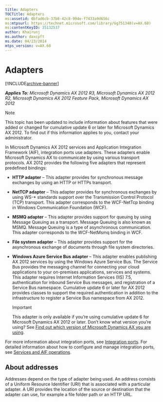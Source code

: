```yaml
---
title: Adapters
TOCTitle: Adapters
ms:assetid: 0bfad6cb-37b8-42c8-994e-f7433a9d656c
ms:mtpsurl: https://technet.microsoft.com/library/Gg751348(v=AX.60)
ms:contentKeyID: 35132537
author: Khairunj
ms.author: daxcpft
ms.date: 04/23/2014
mtps_version: v=AX.60
---
```


# Adapters 


[!INCLUDE[archive-banner](includes/archive-banner.md)]


_**Applies To:** Microsoft Dynamics AX 2012 R3, Microsoft Dynamics AX 2012 R2, Microsoft Dynamics AX 2012 Feature Pack, Microsoft Dynamics AX 2012_


> [!NOTE]
> <P>This topic has been updated to include information about features that were added or changed for cumulative update 6 or later for Microsoft Dynamics AX 2012. To find out if this information applies to you, contact your administrator.</P>



In Microsoft Dynamics AX 2012 services and Application Integration Framework (AIF), integration ports use adapters. These adapters enable Microsoft Dynamics AX to communicate by using various transport protocols. AX 2012 provides the following five adapters that represent predefined bindings:

  - **HTTP adapter** – This adapter provides for synchronous message exchanges by using an HTTP or HTTPs transport.

  - **NetTCP adapter** – This adapter provides for synchronous exchanges by using WS-\* standards support over the Transmission Control Protocol (TCP) transport. This adapter corresponds to the WCF-NetTcp binding in Windows Communication Foundation (WCF).

  - **MSMQ adapter** – This adapter provides support for queuing by using Message Queuing as a transport. Message Queuing is also known as MSMQ. Message Queuing is a type of asynchronous communication. This adapter corresponds to the WCF-NetMsmq binding in WCF.

  - **File system adapter** – This adapter provides support for the asynchronous exchange of documents through file system directories.

  - **Windows Azure Service Bus adapter** – This adapter enables publishing AX 2012 services by using the Windows Azure Service Bus. The Service Bus provides the messaging channel for connecting your cloud applications to your on-premises applications, services and systems. This adapter requires Internet Information Services (IIS) 7.5, authentication for inbound Service Bus messages, and registration of a Service Bus namespace. Cumulative update 6 or later for AX 2012 provides classes to support the required authentication in addition to the infrastructure to register a Service Bus namespace from AX 2012.
    

    > [!IMPORTANT]
    > <P>This adapter is only available if you’re using cumulative update 6 for Microsoft Dynamics AX 2012 or later. Don’t know what version you’re using? See <A href="find-out-which-version-of-microsoft-dynamics-ax-you-are-using.md">Find out which version of Microsoft Dynamics AX you are using</A>.</P>



For more information about integration ports, see [Integration ports](integration-ports.md). For detailed information about how to configure and manage integration ports, see [Services and AIF operations](services-and-aif-operations.md).

## About addresses

Addresses depend on the type of adapter being used. An address consists of a Uniform Resource Identifier (URI) that is associated with a particular adapter. A URI provides the location of the source or destination that the adapter can use, for example a file folder path or an HTTP URL.

  


